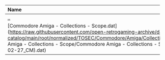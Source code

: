 |Name|Size|
|:---|---:|
|[..](../index.html)|DIR|
|[Commodore Amiga - Collections - Scope.dat](https://raw.githubusercontent.com/open-retrogaming-archive/dat-catalog/main/root/normalized/TOSEC/Commodore/Amiga/Collections/Scope/Commodore Amiga - Collections - Scope/Commodore Amiga - Collections - Scope (TOSEC-v2021-02-27_CM).dat)|71431|
